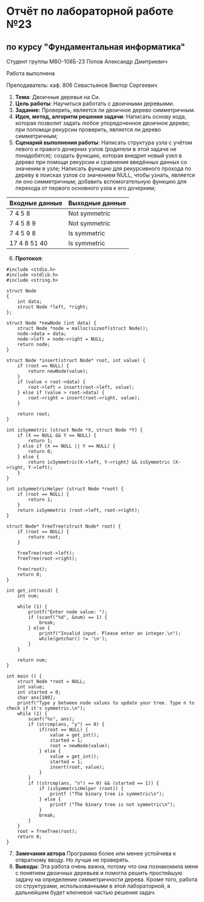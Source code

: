 # Отчёт по лабораторной работе №23
## по курсу "Фундаментальная информатика"

Студент группы М8О-108Б-23 Попов Александр Дмитриевич

Работа выполнена

Преподаватель: каф. 806 Севастьянов Виктор Сергеевич

1. **Тема**: Двоичные деревья на Си.
2. **Цель работы**: Научиться работать с двоичными деревьями.
3. **Задание:** Проверить, является ли двоичное дерево симметричным.
4. **Идея, метод, алгоритм решения задачи**: Написать основу кода, которая позволит задать любое упорядоченное двоичное дерево; при попомщи рекурсии проверить, является ли дерево симметричным;
5. **Сценарий выполнения работы**: Написать структура узла с учётом левого и правого дочерних узлов (родители в этой задаче не понадобятся); создать функцию, которая внедрит новый узел в дерево при помощи рекурсии и сравнения введённых данных со значеним в узле; Написать функцию для рекурсивного прохода по дереву в поисках узлов со значением NULL, чтобы узнать, является ли оно симметричным; добавить вспомогательную функцию для перехода от первого основного узла к его дочерним;

| Входные данные | Выходные данные                        |
|----------------|----------------------------------------|
| 7 4 5 8        | Not symmetric                          |
| 7 4 5 8 9      | Not symmetric                          |
| 7 4 5 9 8      | Is symmetric                           |
| 17 4 8 51 40   | Is symmetric                           |

6. **Протокол**:
```
#include <stdio.h> 
#include <stdlib.h>
#include <string.h>
 
struct Node  
{ 
    int data; 
    struct Node *left, *right; 
}; 
 
struct Node *newNode (int data) {  
    struct Node *node = malloc(sizeof(struct Node));
    node->data = data; 
    node->left = node->right = NULL; 
    return node; 
} 

struct Node *insert(struct Node* root, int value) {
    if (root == NULL) {
        return newNode(value);
    }
    if (value < root->data) {
        root->left = insert(root->left, value);
    } else if (value > root->data) {
        root->right = insert(root->right, value);
    }

    return root;
}

int isSymmetric (struct Node *X, struct Node *Y) { 
    if (X == NULL && Y == NULL) { 
        return 1; 
    } else if (X == NULL || Y == NULL) { 
        return 0; 
    } else { 
        return isSymmetric(X->left, Y->right) && isSymmetric (X->right, Y->left); 
    } 
} 
 
int isSymmetricHelper (struct Node *root) {  
    if (root == NULL) { 
        return 1;  
    } 
    return isSymmetric (root->left, root->right);  
} 

struct Node* freeTree(struct Node* root) {
    if (root == NULL) {
        return root;
    }
    
    freeTree(root->left);
    freeTree(root->right);
    
    free(root);
    return 0;
}

int get_int(void) {
    int num;
    
    while (1) {
        printf("Enter node value: ");
        if (scanf("%d", &num) == 1) {
            break;
        } else {
            printf("Invalid input. Please enter an integer.\n");
            while(getchar() != '\n');
        }
    }
    
    return num;
}

int main () {  
    struct Node *root = NULL;
    int value;
    int started = 0;
    char ans[100];
    printf("Type y between node values to update your tree. Type n to check if it's symmetric.\n");
    while (1) {
        scanf("%s", ans);
        if (strcmp(ans, "y") == 0) {
            if(root == NULL) {
                value = get_int();
                started = 1;
                root = newNode(value);
            } else {
                value = get_int();
                started = 1;
                insert(root, value);
            }
        }
        if ((strcmp(ans, "n") == 0) && (started == 1)) {
            if (isSymmetricHelper (root)) { 
                printf ("The binary tree is symmetric\n");  
            } else { 
                printf ("The binary tree is not symmetric\n"); 
            } 
            break;
        }
    }
    root = freeTree(root);
    return 0;  
}

```
7. **Замечания автора** Программа более или менее устойчива к отвратному вводу. Но лучше не проверять.
8. **Выводы**: Эта работа очень важна, потому что она познакомила меня с понятием двоичных деревьев и помогла решить простейшую задачу на определение симметричности дерева. Кроме того, работа со структурами, использованными в этой лабораторной, в дальнейшем будет ключевой частью решения задач.
